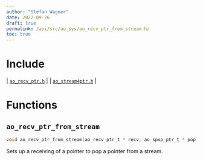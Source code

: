 ```yaml
---
author: "Stefan Wagner"
date: 2022-09-26
draft: true
permalink: /api/src/ao_sys/ao_recv_ptr_from_stream.h/
toc: true
---
```


# Include

| [`ao_recv_ptr.h`](ao_recv_ptr.h.md) |
| [`ao_stream4ptr.h`](ao_stream4ptr.h.md) |

# Functions

## `ao_recv_ptr_from_stream`

```c
void ao_recv_ptr_from_stream(ao_recv_ptr_t * recv, ao_spop_ptr_t * pop);
```

Sets up a receiving of a pointer to pop a pointer from a stream.

